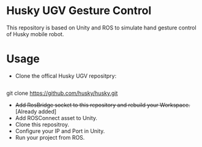 # Husky UGV Gesture Control
This repository is based on Unity and ROS to simulate hand gesture control of Husky mobile robot.

# Usage
- Clone the offical Husky UGV repositpry:
  ```
git clone https://github.com/husky/husky.git

- ~~Add RosBridge socket to this repository and rebuild your Workspace.~~ [Already added]
- Add ROSConnect asset to Unity.
- Clone this repositroy.
- Configure your IP and Port in Unity.
- Run your project from ROS.


